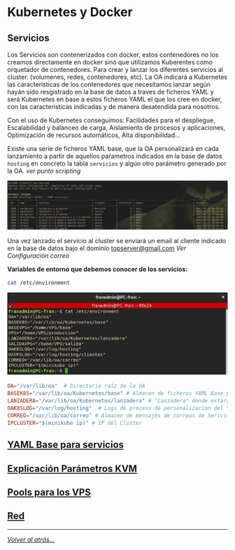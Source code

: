 # Kubernetes y Docker

## Servicios

Los Servicios son contenerizados con docker, estos contenedores no los creamos directamente en docker sinó que utilizamos Kuberentes como orquetador de contenedores. Para crear y lanzar los diferentes servicios al cluster. (volumenes, redes, contenedores, etc). La OA indicará a Kubernetes las caracteristicas de los contenedores que necesitamos lanzar según hayán sido resgistrado en la base de datos a traves de ficheros YAML y será Kubernetes en base a estos ficheros YAML el que los cree en docker, con las caracteristicas indicadas y de manera desatendida para nosotros.

Con el uso de Kubernetes conseguimos: Facilidades para el despliegue, Escalabilidad y balanceo de carga, Aislamiento de procesos y aplicaciones, Optimización de recursos automáticos, Alta disponibilidad...

Existe una seríe de ficheros YAML base, que la OA personalizará en cada lanzamiento a partir de aquellos paŕametros indicados en la base de datos `hosting` en concreto la tabla `servicios` y algún otro parámetro generado por la OA. _ver punto scripting_

![foto](../imagenes/servicios.jpg)

Una vez lanzado el servicio al cluster se enviará un email al cliente indicado en la base de datos bajo el dominio topserver@gmail.com _Ver Configuración correo_

**Variables de entorno que debemos conocer de los servicios:**

```bash
cat /etc/environment
```

![foto](../imagenes/variablesEntorno.jpg)


```conf
OA="/var/lib/oa"  # Directorio raíz de la OA
BASEK8S="/var/lib/oa/Kubernetes/base" # Almacen de ficheros YAML Base para generar nuevos servicios 
LANZADERA="/var/lib/oa/Kubernetes/lanzadera" # "Lanzadera" donde estarán los ficheros YAML ya personalizados por la OA que se lanzan al cluster
OAK8SLOG="/var/log/hosting"  # Logs de proceso de personalizacion del YAML y lanzamiento del Servicio
CORREO="/var/lib/oa/correo" # Almacen de mensajes de correos de Serivios y VPS
IPCLUSTER="$(minikube ip)" # IP del Cluster
```

## [YAML Base para servicios](./yamlBase/yamlBase.md)

## [Explicación Parámetros KVM](ExpliParemetros.md)

## [Pools para los VPS](pools.md)

## [Red](red.md)

________________________________________
*[Volver al atrás...](./oa.md)*
